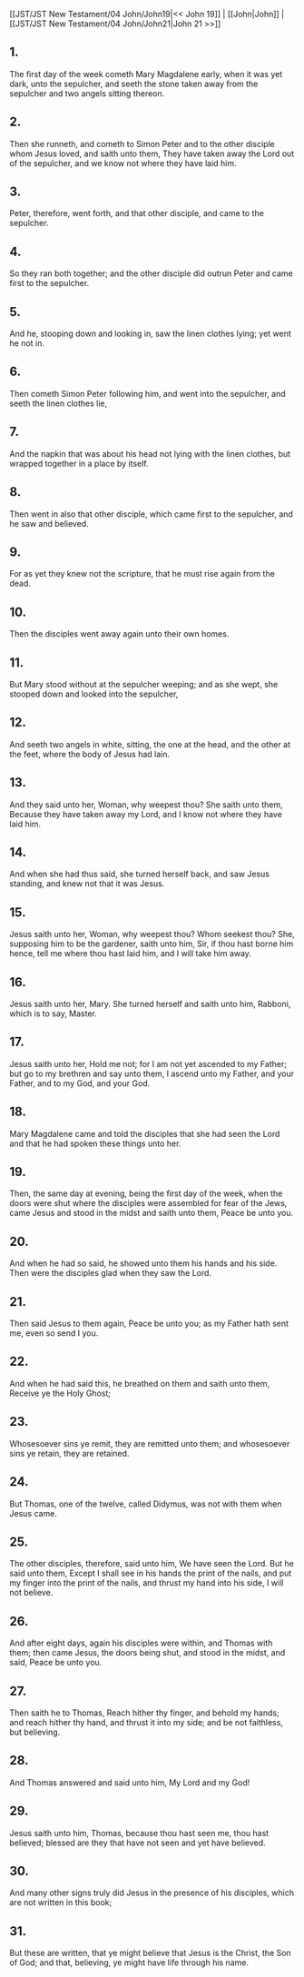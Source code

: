[[JST/JST New Testament/04 John/John19|<< John 19]] | [[John|John]] | [[JST/JST New Testament/04 John/John21|John 21 >>]]
## 1.
The first day of the week cometh Mary Magdalene early, when it was yet dark, unto the sepulcher, and seeth the stone taken away from the sepulcher and two angels sitting thereon.
## 2.
Then she runneth, and cometh to Simon Peter and to the other disciple whom Jesus loved, and saith unto them, They have taken away the Lord out of the sepulcher, and we know not where they have laid him.
## 3.
Peter, therefore, went forth, and that other disciple, and came to the sepulcher.
## 4.
So they ran both together; and the other disciple did outrun Peter and came first to the sepulcher.
## 5.
And he, stooping down and looking in, saw the linen clothes lying; yet went he not in.
## 6.
Then cometh Simon Peter following him, and went into the sepulcher, and seeth the linen clothes lie,
## 7.
And the napkin that was about his head not lying with the linen clothes, but wrapped together in a place by itself.
## 8.
Then went in also that other disciple, which came first to the sepulcher, and he saw and believed.
## 9.
For as yet they knew not the scripture, that he must rise again from the dead.
## 10.
Then the disciples went away again unto their own homes.
## 11.
But Mary stood without at the sepulcher weeping; and as she wept, she stooped down and looked into the sepulcher,
## 12.
And seeth two angels in white, sitting, the one at the head, and the other at the feet, where the body of Jesus had lain.
## 13.
And they said unto her, Woman, why weepest thou? She saith unto them, Because they have taken away my Lord, and I know not where they have laid him.
## 14.
And when she had thus said, she turned herself back, and saw Jesus standing, and knew not that it was Jesus.
## 15.
Jesus saith unto her, Woman, why weepest thou? Whom seekest thou? She, supposing him to be the gardener, saith unto him, Sir, if thou hast borne him hence, tell me where thou hast laid him, and I will take him away.
## 16.
Jesus saith unto her, Mary. She turned herself and saith unto him, Rabboni, which is to say, Master.
## 17.
Jesus saith unto her, Hold me not; for I am not yet ascended to my Father; but go to my brethren and say unto them, I ascend unto my Father, and your Father, and to my God, and your God.
## 18.
Mary Magdalene came and told the disciples that she had seen the Lord and that he had spoken these things unto her.
## 19.
Then, the same day at evening, being the first day of the week, when the doors were shut where the disciples were assembled for fear of the Jews, came Jesus and stood in the midst and saith unto them, Peace be unto you.
## 20.
And when he had so said, he showed unto them his hands and his side. Then were the disciples glad when they saw the Lord.
## 21.
Then said Jesus to them again, Peace be unto you; as my Father hath sent me, even so send I you.
## 22.
And when he had said this, he breathed on them and saith unto them, Receive ye the Holy Ghost;
## 23.
Whosesoever sins ye remit, they are remitted unto them; and whosesoever sins ye retain, they are retained.
## 24.
But Thomas, one of the twelve, called Didymus, was not with them when Jesus came.
## 25.
The other disciples, therefore, said unto him, We have seen the Lord. But he said unto them, Except I shall see in his hands the print of the nails, and put my finger into the print of the nails, and thrust my hand into his side, I will not believe.
## 26.
And after eight days, again his disciples were within, and Thomas with them; then came Jesus, the doors being shut, and stood in the midst, and said, Peace be unto you.
## 27.
Then saith he to Thomas, Reach hither thy finger, and behold my hands; and reach hither thy hand, and thrust it into my side; and be not faithless, but believing.
## 28.
And Thomas answered and said unto him, My Lord and my God!
## 29.
Jesus saith unto him, Thomas, because thou hast seen me, thou hast believed; blessed are they that have not seen and yet have believed.
## 30.
And many other signs truly did Jesus in the presence of his disciples, which are not written in this book;
## 31.
But these are written, that ye might believe that Jesus is the Christ, the Son of God; and that, believing, ye might have life through his name.

